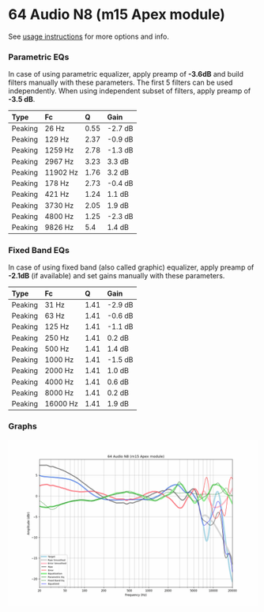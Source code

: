 # 64 Audio N8 (m15 Apex module)
See [usage instructions](https://github.com/jaakkopasanen/AutoEq#usage) for more options and info.

### Parametric EQs
In case of using parametric equalizer, apply preamp of **-3.6dB** and build filters manually
with these parameters. The first 5 filters can be used independently.
When using independent subset of filters, apply preamp of **-3.5 dB**.

| Type    | Fc       |    Q | Gain    |
|:--------|:---------|:-----|:--------|
| Peaking | 26 Hz    | 0.55 | -2.7 dB |
| Peaking | 129 Hz   | 2.37 | -0.9 dB |
| Peaking | 1259 Hz  | 2.78 | -1.3 dB |
| Peaking | 2967 Hz  | 3.23 | 3.3 dB  |
| Peaking | 11902 Hz | 1.76 | 3.2 dB  |
| Peaking | 178 Hz   | 2.73 | -0.4 dB |
| Peaking | 421 Hz   | 1.24 | 1.1 dB  |
| Peaking | 3730 Hz  | 2.05 | 1.9 dB  |
| Peaking | 4800 Hz  | 1.25 | -2.3 dB |
| Peaking | 9826 Hz  | 5.4  | 1.4 dB  |

### Fixed Band EQs
In case of using fixed band (also called graphic) equalizer, apply preamp of **-2.1dB**
(if available) and set gains manually with these parameters.

| Type    | Fc       |    Q | Gain    |
|:--------|:---------|:-----|:--------|
| Peaking | 31 Hz    | 1.41 | -2.9 dB |
| Peaking | 63 Hz    | 1.41 | -0.6 dB |
| Peaking | 125 Hz   | 1.41 | -1.1 dB |
| Peaking | 250 Hz   | 1.41 | 0.2 dB  |
| Peaking | 500 Hz   | 1.41 | 1.4 dB  |
| Peaking | 1000 Hz  | 1.41 | -1.5 dB |
| Peaking | 2000 Hz  | 1.41 | 1.0 dB  |
| Peaking | 4000 Hz  | 1.41 | 0.6 dB  |
| Peaking | 8000 Hz  | 1.41 | 0.2 dB  |
| Peaking | 16000 Hz | 1.41 | 1.9 dB  |

### Graphs
![](./64%20Audio%20N8%20(m15%20Apex%20module).png)
